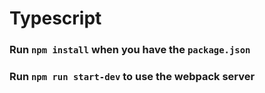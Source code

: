 # Typescript

### Run `npm install` when you have the `package.json`
### Run `npm run start-dev` to use the webpack server

